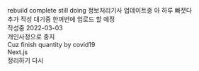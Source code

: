 rebuild complete
still doing
정보처리기사 업데이트중
아 하루 빠졋다<br>
추가 작성 대기중 한꺼번에 업로드 할 예정<br>
작성중 2022-03-03<br>
개인사정으로 중지<br>
Cuz finish quantity by covid19<br>
Next.js
<br>정리하기 다시
